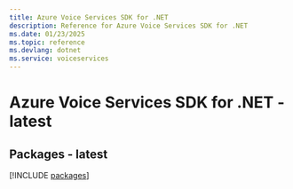 ```yaml
---
title: Azure Voice Services SDK for .NET
description: Reference for Azure Voice Services SDK for .NET
ms.date: 01/23/2025
ms.topic: reference
ms.devlang: dotnet
ms.service: voiceservices
---
```

# Azure Voice Services SDK for .NET - latest
## Packages - latest
[!INCLUDE [packages](voice-services-index.md)]